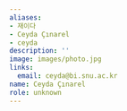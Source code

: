 ```yaml
---
aliases:
- 재이다
- Ceyda Çınarel
- ceyda
description: ''
image: images/photo.jpg
links:
  email: ceyda@bi.snu.ac.kr
name: Ceyda Çınarel
role: unknown
---
```

